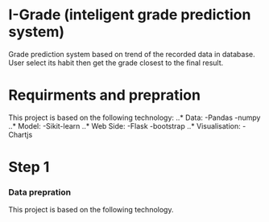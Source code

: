 # I-Grade (inteligent grade prediction system)
Grade prediction system based on trend of the recorded data in database. User select its habit then get the grade closest to the final result.

# Requirments and prepration
This project is based on the following technology:
  ..* Data:
    -Pandas
    -numpy
  ..* Model:
    -Sikit-learn 
  ..* Web Side:
    -Flask
    -bootstrap
  ..* Visualisation:
    -Chartjs

# Step 1
### Data prepration
This project is based on the following technology.
